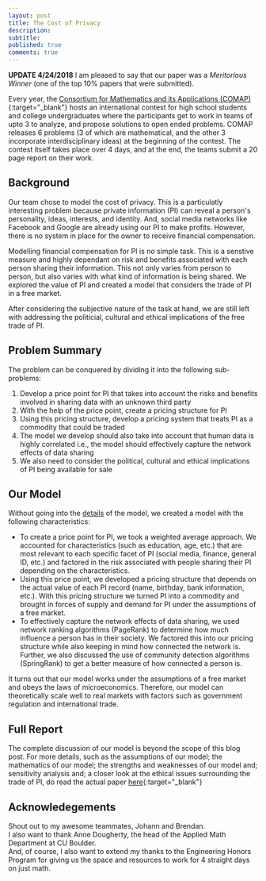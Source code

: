 ```yaml
---
layout: post
title: The Cost of Privacy
description: 
subtitle:
published: true
comments: true
---
```



**UPDATE 4/24/2018** I am pleased to say that our paper was a *Meritorious Winner* (one of the top 10% papers that were submitted).

Every year, the [Consortium for Mathematics and its Applications (COMAP)](http://www.comap.com/undergraduate/contests/){:target="_blank"} hosts an international contest for high school students and college undergraduates where the participants get to work in teams of upto 3 to analyze, and propose solutions to open ended problems. COMAP releases 6 problems (3 of which are mathematical, and the other 3 incorporate interdisciplinary ideas) at the beginning of the contest. The contest itself takes place over 4 days, and at the end, the teams submit a 20 page report on their work.
<!--excerpt_ends-->

## Background

Our team chose to model the cost of privacy. This is a particulatly interesting problem because private information (PI) can reveal a person's personality, ideas, interests, and identity. And, social media networks like Facebook and Google are already using our PI to make profits. However, there is no system in place for the owner to receive financial compensation.

Modelling financial compensation for PI is no simple task. This is a senstive measure and highly dependant on risk and benefits associated with each person sharing their information. This not only varies from person to person, but also varies with what kind of information is being shared. We explored the value of PI and created a model that considers the trade of PI in a free market.

After considering the subjective nature of the task at hand, we are still left with addressing the politicial, cultural and ethical implications of the free trade of PI.

## Problem Summary

The problem can be conquered by dividing it into the following sub-problems:
1. Develop a price point for PI that takes into account the risks and benefits involved in sharing data with an unknown third party
2. With the help of the price point, create a pricing structure for PI
3. Using this pricing structure, develop a pricing system that treats PI as a commodity that could be traded
4. The model we develop should also take into account that human data is highly correlated i.e., the model should effectively capture the network effects of data sharing
5. We also need to consider the political, cultural and ethical implications of PI being available for sale

## Our Model

Without going into the [details](#full-report) of the model, we created a model with the following characteristics:
- To create a price point for PI, we took a weighted average approach. We accounted for characteristics (such as education, age, etc.) that are most relevant to each specific facet of PI (social media, finance, general ID, etc.) and factored in the risk associated with people sharing their PI depending on the characteristics.
- Using this price point, we developed a pricing structure that depends on the actual value of each PI record (name, birthday, bank information, etc.). With this pricing structure we turned PI into a commodity and brought in forces of supply and demand for PI under the assumptions of a free market.
- To effectively capture the network effects of data sharing, we used network ranking algorithms (PageRank) to determine how much influence a person has in their society. We factored this into our pricing structure while also keeping in mind how connected the network is. Further, we also discussed the use of community detection algorithms (SpringRank) to get a better measure of how connected a person is.

It turns out that our model works under the assumptions of a free market and obeys the laws of microeconomics. Therefore, our model can theoretically scale well to real markets with factors such as government regulation and international trade.

## Full Report

The complete discussion of our model is beyond the scope of this blog post. For more details, such as the assumptions of our model; the mathematics of our model; the strengths and weaknesses of our model and; sensitivity analysis and; a closer look at the ethical issues surrounding the trade of PI, do read the actual paper [here](/assets/pdf/cost-of-privacy.pdf){:target="_blank"}

## Acknowledegements

Shout out to my awesome teammates, Johann and Brendan. <br/>
I also want to thank Anne Dougherty, the head of the Applied Math Department at CU Boulder. <br/>
And, of course, I also want to extend my thanks to the Engineering Honors Program for giving us the space and resources to work for 4 straight days on just math.